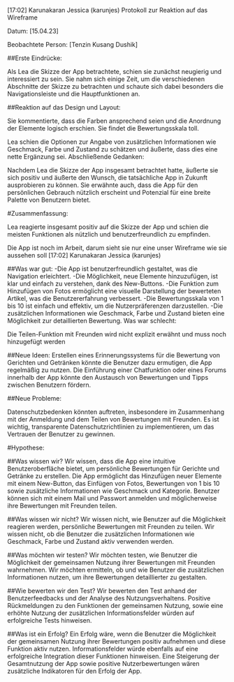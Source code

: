 [17:02] Karunakaran Jessica (karunjes)
Protokoll zur Reaktion auf das Wireframe
 
Datum: [15.04.23]
 
Beobachtete Person: [Tenzin Kusang Dushik]
 
##Erste Eindrücke:
 
Als Lea die Skizze der App betrachtete, schien sie zunächst neugierig und interessiert zu sein.
Sie nahm sich einige Zeit, um die verschiedenen Abschnitte der Skizze zu betrachten und schaute sich dabei besonders die Navigationsleiste und die Hauptfunktionen an.
 
##Reaktion auf das Design und Layout:
 
Sie kommentierte, dass die Farben ansprechend seien und die Anordnung der Elemente logisch erschien.
Sie findet die Bewertungsskala toll.
 
Lea schien die Optionen zur Angabe von zusätzlichen Informationen wie Geschmack, Farbe und Zustand zu schätzen und äußerte, dass dies eine nette Ergänzung sei.
Abschließende Gedanken:
 
Nachdem Lea die Skizze der App insgesamt betrachtet hatte, äußerte sie sich positiv und äußerte den Wunsch, die tatsächliche App in Zukunft ausprobieren zu können.
Sie erwähnte auch, dass die App für den persönlichen Gebrauch nützlich erscheint und Potenzial für eine breite Palette von Benutzern bietet.
 
 
#Zusammenfassung:
 
Lea reagierte insgesamt positiv auf die Skizze der App und schien die meisten Funktionen als nützlich und benutzerfreundlich zu empfinden.
 
Die App ist noch im Arbeit, darum sieht sie nur eine unser Wireframe wie sie aussehen soll
[17:02] Karunakaran Jessica (karunjes)

##Was war gut:
-Die App ist  benutzerfreundlich gestaltet, was die Navigation erleichtert.
-Die Möglichkeit, neue Elemente hinzuzufügen, ist klar und einfach zu verstehen, dank des New-Buttons.
-Die Funktion zum Hinzufügen von Fotos ermöglicht eine visuelle Darstellung der bewerteten Artikel, was die Benutzererfahrung verbessert.
-Die Bewertungsskala von 1 bis 10 ist einfach und effektiv, um die Nutzerpräferenzen darzustellen.
-Die zusätzlichen Informationen wie Geschmack, Farbe und Zustand bieten eine Möglichkeit zur detaillierten Bewertung.
Was war schlecht:
 
Die Teilen-Funktion mit Freunden wird nicht explizit erwähnt und muss noch hinzugefügt werden
 
##Neue Ideen:
Erstellen eines Erinnerungssystems für die Bewertung von Gerichten und Getränken könnte die Benutzer dazu ermutigen, die App regelmäßig zu nutzen.
Die Einführung einer Chatfunktion oder eines Forums innerhalb der App könnte den Austausch von Bewertungen und Tipps zwischen Benutzern fördern.
 
##Neue Probleme:
 
Datenschutzbedenken könnten auftreten, insbesondere im Zusammenhang mit der Anmeldung und dem Teilen von Bewertungen mit Freunden. Es ist wichtig, transparente Datenschutzrichtlinien zu implementieren, um das Vertrauen der Benutzer zu gewinnen.

#Hypothese:
 
##Was wissen wir?
Wir wissen, dass die App eine intuitive Benutzeroberfläche bietet, um persönliche Bewertungen für Gerichte und Getränke zu erstellen.
Die App ermöglicht das Hinzufügen neuer Elemente mit einem New-Button, das Einfügen von Fotos, Bewertungen von 1 bis 10 sowie zusätzliche Informationen wie Geschmack und Kategorie.
Benutzer können sich mit einem Mail und Passwort anmelden und möglicherweise ihre Bewertungen mit Freunden teilen.
 
##Was wissen wir nicht?
Wir wissen nicht, wie Benutzer auf die Möglichkeit reagieren werden, persönliche Bewertungen mit Freunden zu teilen.
Wir wissen nicht, ob die Benutzer die zusätzlichen Informationen wie Geschmack, Farbe und Zustand aktiv verwenden werden.

##Was möchten wir testen?
Wir möchten testen, wie Benutzer die Möglichkeit der gemeinsamen Nutzung ihrer Bewertungen mit Freunden wahrnehmen.
Wir möchten ermitteln, ob und wie Benutzer die zusätzlichen Informationen nutzen, um ihre Bewertungen detaillierter zu gestalten.

##Wie bewerten wir den Test?
Wir bewerten den Test anhand der Benutzerfeedbacks und der Analyse des Nutzungsverhaltens.
Positive Rückmeldungen zu den Funktionen der gemeinsamen Nutzung, sowie eine erhöhte Nutzung der zusätzlichen Informationsfelder würden auf erfolgreiche Tests hinweisen.

##Was ist ein Erfolg?
Ein Erfolg wäre, wenn die Benutzer die Möglichkeit der gemeinsamen Nutzung ihrer Bewertungen positiv aufnehmen und diese Funktion aktiv nutzen.
Informationsfelder würde ebenfalls auf eine erfolgreiche Integration dieser Funktionen hinweisen.
Eine Steigerung der Gesamtnutzung der App sowie positive Nutzerbewertungen wären zusätzliche Indikatoren für den Erfolg der App.
 
